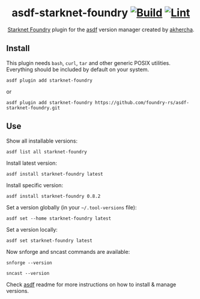 <div align="center">

# asdf-starknet-foundry [![Build](https://github.com/foundry-rs/asdf-starknet-foundry/actions/workflows/build.yml/badge.svg)](https://github.com/foundry-rs/asdf-starknet-foundry/actions/workflows/build.yml) [![Lint](https://github.com/foundry-rs/asdf-starknet-foundry/actions/workflows/lint.yml/badge.svg)](https://github.com/foundry-rs/asdf-starknet-foundry/actions/workflows/lint.yml)

[Starknet Foundry] plugin for the [asdf] version manager created by [akhercha](https://github.com/akhercha).

</div>

## Install

This plugin needs `bash`, `curl`, `tar` and other generic POSIX utilities.
Everything should be included by default on your system.

```shell
asdf plugin add starknet-foundry
```

or

```shell
asdf plugin add starknet-foundry https://github.com/foundry-rs/asdf-starknet-foundry.git
```

## Use

Show all installable versions:

```shell
asdf list all starknet-foundry
```

Install latest version:

```shell
asdf install starknet-foundry latest
```

Install specific version:

```shell
asdf install starknet-foundry 0.8.2
```

Set a version globally (in your `~/.tool-versions` file):

```shell
asdf set --home starknet-foundry latest
```

Set a version locally:

```shell
asdf set starknet-foundry latest
```

Now snforge and sncast commands are available:

```shell
snforge --version
```

```shell
sncast --version
```

Check [asdf](https://github.com/asdf-vm/asdf) readme for more instructions on how to install & manage versions.

[asdf]: https://asdf-vm.com
[Starknet Foundry]: https://foundry-rs.github.io/starknet-foundry
